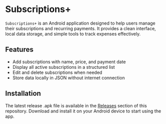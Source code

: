 # Subscriptions+

`Subscriptions+` is an Android application designed to help users manage their subscriptions and recurring payments.
It provides a clean interface, local data storage, and simple tools to track expenses effectively.

## Features

- Add subscriptions with name, price, and payment date
- Display all active subscriptions in a structured list
- Edit and delete subscriptions when needed
- Store data locally in JSON without internet connection

## Installation

The latest release .apk file is available in the [Releases](https://github.com/noneandundefined/SubscriptionsPlus/releases/tag/v1.0.0) section of this repository.
Download and install it on your Android device to start using the app.
